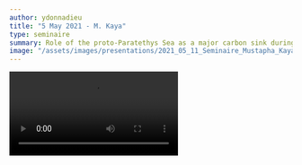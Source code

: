 ```yaml
---
author: ydonnadieu
title: "5 May 2021 - M. Kaya"
type: seminaire
summary: Role of the proto-Paratethys Sea as a major carbon sink during the PETM
image: "/assets/images/presentations/2021_05_11_Seminaire_Mustapha_Kaya.png"
---
```


<video src="https://nuage.osupytheas.fr/s/zzaFcq9NSHacaEN/download/zoom_MustaphaKaya.mp4" type="video/mp4" controls="controls" style="max-width: 730px;">
</video>

